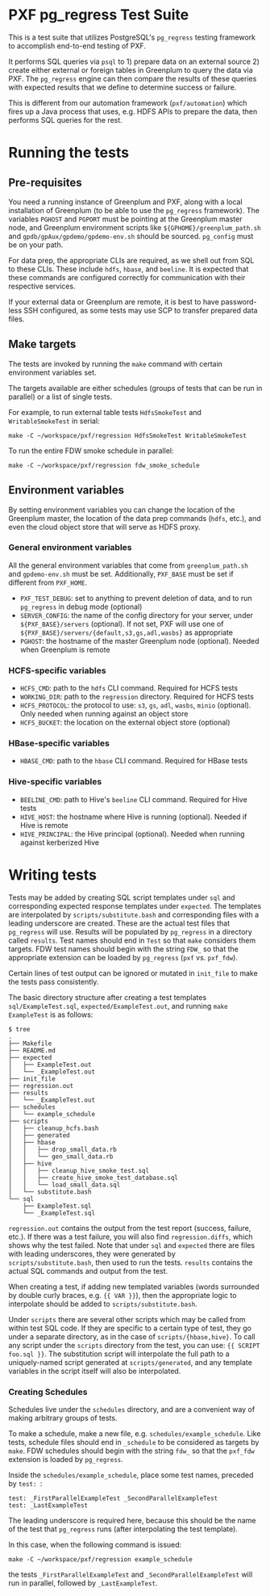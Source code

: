 PXF pg_regress Test Suite
===================================

This is a test suite that utilizes PostgreSQL's `pg_regress` testing framework to accomplish end-to-end testing of PXF.

It performs SQL queries via `psql` to 1) prepare data on an external source 2) create either external or foreign tables in Greenplum to query the data via PXF.
The `pg_regress` engine can then compare the results of these queries with expected results that we define to determine success or failure.

This is different from our automation framework (`pxf/automation`) which fires up a Java process that uses, e.g. HDFS APIs to prepare the data, then performs SQL queries for the rest.

Running the tests
===================================

## Pre-requisites

You need a running instance of Greenplum and PXF, along with a local installation of Greenplum (to be able to use the `pg_regress` framework).
The variables `PGHOST` and `PGPORT` must be pointing at the Greenplum master node, and Greenplum environment scripts like `${GPHOME}/greenplum_path.sh` and `gpdb/gpAux/gpdemo/gpdemo-env.sh` should be sourced.
`pg_config` must be on your path.

For data prep, the appropriate CLIs are required, as we shell out from SQL to these CLIs. These include `hdfs`, `hbase`, and `beeline`.
It is expected that these commands are configured correctly for communication with their respective services.

If your external data or Greenplum are remote, it is best to have password-less SSH configured, as some tests may use SCP to transfer prepared data files.

## Make targets

The tests are invoked by running the `make` command with certain environment variables set.

The targets available are either schedules (groups of tests that can be run in parallel) or a list of single tests.

For example, to run external table tests `HdfsSmokeTest` and `WritableSmokeTest` in serial:

```
make -C ~/workspace/pxf/regression HdfsSmokeTest WritableSmokeTest
```

To run the entire FDW smoke schedule in parallel:

```
make -C ~/workspace/pxf/regression fdw_smoke_schedule
```

## Environment variables

By setting environment variables you can change the location of the Greenplum master, the location of the data prep commands (`hdfs`, etc.), and even the cloud object store that will serve as HDFS proxy.

### General environment variables

All the general environment variables that come from `greenplum_path.sh` and
`gpdemo-env.sh` must be set. Additionally, `PXF_BASE` must be set if different
from `PXF_HOME`.

* `PXF_TEST_DEBUG`: set to anything to prevent deletion of data, and to run `pg_regress` in debug mode (optional)
* `SERVER_CONFIG`: the name of the config directory for your server, under `${PXF_BASE}/servers` (optional). If not set, PXF will use one of `${PXF_BASE}/servers/{default,s3,gs,adl,wasbs}` as appropriate
* `PGHOST`: the hostname of the master Greenplum node (optional). Needed when Greenplum is remote

### HCFS-specific variables

* `HCFS_CMD`: path to the `hdfs` CLI command. Required for HCFS tests
* `WORKING_DIR`: path to the `regression` directory. Required for HCFS tests
* `HCFS_PROTOCOL`: the protocol to use: `s3`, `gs`, `adl`, `wasbs`, `minio` (optional). Only needed when running against an object store
* `HCFS_BUCKET`: the location on the external object store (optional)

### HBase-specific variables

* `HBASE_CMD`: path to the `hbase` CLI command. Required for HBase tests

### Hive-specific variables

* `BEELINE_CMD`: path to Hive's `beeline` CLI command. Required for Hive tests
* `HIVE_HOST`: the hostname where Hive is running (optional). Needed if Hive is remote
* `HIVE_PRINCIPAL`: the Hive principal (optional). Needed when running against kerberized Hive

Writing tests
===================================

Tests may be added by creating SQL script templates under `sql` and corresponding expected response templates under `expected`.
The templates are interpolated by `scripts/substitute.bash` and corresponding files with a leading underscore are created.
These are the actual test files that `pg_regress` will use.
Results will be populated by `pg_regress` in a directory called `results`.
Test names should end in `Test` so that `make` considers them targets.
FDW test names should begin with the string `FDW_` so that the appropriate extension can be loaded by `pg_regress` (`pxf` vs. `pxf_fdw`).

Certain lines of test output can be ignored or mutated in `init_file` to make the tests pass consistently.

The basic directory structure after creating a test templates `sql/ExampleTest.sql`, `expected/ExampleTest.out`, and running `make ExampleTest` is as follows:

```
$ tree
.
├── Makefile
├── README.md
├── expected
│   ├── ExampleTest.out
│   └── _ExampleTest.out
├── init_file
├── regression.out
├── results
│   └── _ExampleTest.out
├── schedules
│   └── example_schedule
├── scripts
│   ├── cleanup_hcfs.bash
│   ├── generated
│   ├── hbase
│   │   ├── drop_small_data.rb
│   │   └── gen_small_data.rb
│   ├── hive
│   │   ├── cleanup_hive_smoke_test.sql
│   │   ├── create_hive_smoke_test_database.sql
│   │   └── load_small_data.sql
│   └── substitute.bash
└── sql
    ├── ExampleTest.sql
    └── _ExampleTest.sql
```

`regression.out` contains the output from the test report (success, failure, etc.).
If there was a test failure, you will also find `regression.diffs`, which shows why the test failed.
Note that under `sql` and `expected` there are files with leading underscores, they were generated by `scripts/substitute.bash`, then used to run the tests.
`results` contains the actual SQL commands and output from the test.

When creating a test, if adding new templated variables (words surrounded by double curly braces, e.g. `{{ VAR }}`), then the appropriate logic to interpolate should be added to `scripts/substitute.bash`.

Under `scripts` there are several other scripts which may be called from within test SQL code.
If they are specific to a certain type of test, they go under a separate directory, as in the case of `scripts/{hbase,hive}`.
To call any script under the `scripts` directory from the test, you can use: `{{ SCRIPT foo.sql }}`.
The substitution script will interpolate the full path to a uniquely-named script generated at `scripts/generated`, and any template variables in the script itself will also be interpolated.

### Creating Schedules

Schedules live under the `schedules` directory, and are a convenient way of making arbitrary groups of tests.

To make a schedule, make a new file, e.g. `schedules/example_schedule`.
Like tests, schedule files should end in `_schedule` to be considered as targets by `make`.
FDW schedules should begin with the string `fdw_` so that the `pxf_fdw` extension is loaded by `pg_regress`.

Inside the `schedules/example_schedule`, place some test names, preceded by `test: `:

```
test: _FirstParallelExampleTest _SecondParallelExampleTest
test: _LastExampleTest
```

The leading underscore is required here, because this should be the name of the test that `pg_regress` runs (after interpolating the test template).

In this case, when the following command is issued:

```
make -C ~/workspace/pxf/regression example_schedule
```

the tests `_FirstParallelExampleTest` and `_SecondParallelExampleTest` will run in parallel, followed by `_LastExampleTest`.

